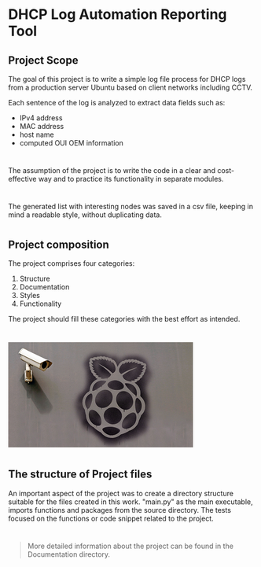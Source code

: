 # DHCP Log Automation Reporting Tool #
## Project Scope ##

The goal of this project is to write a simple log file process for DHCP logs from a production server Ubuntu based on client networks including CCTV.

Each sentence of the log is analyzed to extract data fields such as:
- IPv4 address
- MAC address
- host name
- computed OUI OEM information
#
The assumption of the project is to write the code in a clear and cost-effective way and to practice its functionality in separate modules.
#
The generated list with interesting nodes was saved in a csv file, keeping in mind a readable style, without duplicating data.
#
## Project composition ##
The project comprises four categories:
1.  Structure
2.  Documentation
3.  Styles
4.  Functionality

The project should fill these categories with the best effort as intended.
#
![img.png](device.png)
#
## The structure of Project files ##
An important aspect of the project was to create a directory structure suitable for the files created in this work. "main.py" as the main executable, imports functions and packages from the source directory. The tests focused on the functions or code snippet related to the project.
#
>More detailed information about the project can be found in the Documentation directory.
#
